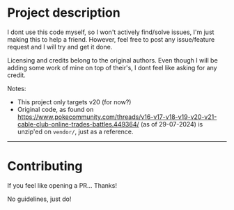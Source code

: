 # Project description

I dont use this code myself, so I won't actively find/solve issues, I'm just making this to help a friend. However, feel free to post any issue/feature request and I will try and get it done.

Licensing and credits belong to the original authors. Even though I will be adding some work of mine on top of their's, I dont feel like asking for any credit.

Notes:
* This project only targets v20 (for now?)
* Original code, as found on <https://www.pokecommunity.com/threads/v16-v17-v18-v19-v20-v21-cable-club-online-trades-battles.449364/> (as of 29-07-2024) is unzip'ed on `vendor/`, just as a reference.

---

# Contributing

If you feel like opening a PR... Thanks!

No guidelines, just do!
